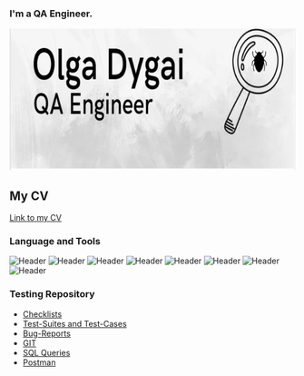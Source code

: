 ### I'm a QA Engineer.

<div id="header" align="center">
  <img src="https://github.com/olgadygai/olgadygai/blob/main/Logo/Logo%20OD.png" width="800" height="250"/>
</div>


## My CV
[Link to my CV](https://drive.google.com/file/d/1sojBSg1_WZAmQba8c783TCTDg5xnGH_x/view?usp=sharing)

### Language and Tools
![Header](https://img.shields.io/badge/Jira-090909?style=for-the-badge&logo=jira&logoColor=136be1)
![Header](https://img.shields.io/badge/Postman-090909?style=for-the-badge&logo=postman&logoColor=f76935)
![Header](https://img.shields.io/badge/Github-090909?style=for-the-badge&logo=github&logoColor=8cc4d7)
![Header](https://img.shields.io/badge/MySQL-090909?style=for-the-badge&logo=mysql&logoColor=00618a)
![Header](https://img.shields.io/badge/DevTools-090909?style=for-the-badge&logo=googlechrome&logoColor=2674f2)
![Header](https://img.shields.io/badge/AndroidStudio-090909?style=for-the-badge&logo=androidstudio&logoColor=3ad07d)
![Header](https://img.shields.io/badge/Fiddler-090909?style=for-the-badge&logo=fiddler&logoColor=8cc4d7)
![Header](https://img.shields.io/badge/CharlesProxy-090909?style=for-the-badge&logo=charlesproxy&logoColor=8cc4d7)

### Testing Repository

- [Checklists]()
- [Test-Suites and Test-Cases]()
- [Bug-Reports]()
- [GIT](https://github.com/olgadygai/GIT)
- [SQL Queries](https://github.com/olgadygai/SQL)
- [Postman](https://github.com/olgadygai/Postman)
